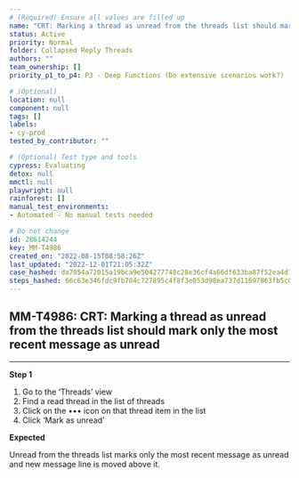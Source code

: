 ```yaml
---
# (Required) Ensure all values are filled up
name: "CRT: Marking a thread as unread from the threads list should mark only the most recent message as unread"
status: Active
priority: Normal
folder: Collapsed Reply Threads
authors: ""
team_ownership: []
priority_p1_to_p4: P3 - Deep Functions (Do extensive scenarios work?)

# (Optional)
location: null
component: null
tags: []
labels:
- cy-prod
tested_by_contributor: ""

# (Optional) Test type and tools
cypress: Evaluating
detox: null
mmctl: null
playwright: null
rainforest: []
manual_test_environments:
- Automated - No manual tests needed

# Do not change
id: 28614244
key: MM-T4986
created_on: "2022-08-15T08:58:26Z"
last_updated: "2022-12-01T21:05:32Z"
case_hashed: da7054a72015a19bca9e504277748c28e36cf4a66df633ba87f52ea4d11aa1ff4d448f6d0fd8c5bae6bb118855830397
steps_hashed: 66c63e346fdc9fb704c727895c4f8f3e053d98ea737d11697863fb5c06156b8b1ac51345a48a14c2953d8ca953372ede
---
```


<!-- (Auto-generated) Based on frontmatter's "key" and "name" -->

## MM-T4986: CRT: Marking a thread as unread from the threads list should mark only the most recent message as unread

---

**Step 1**

1. Go to the ‘Threads’ view
2. Find a read thread in the list of threads
3. Click on the ••• icon on that thread item in the list
4. Click ‘Mark as unread’

**Expected**

Unread from the threads list marks only the most recent message as unread and new message line is moved above it.
